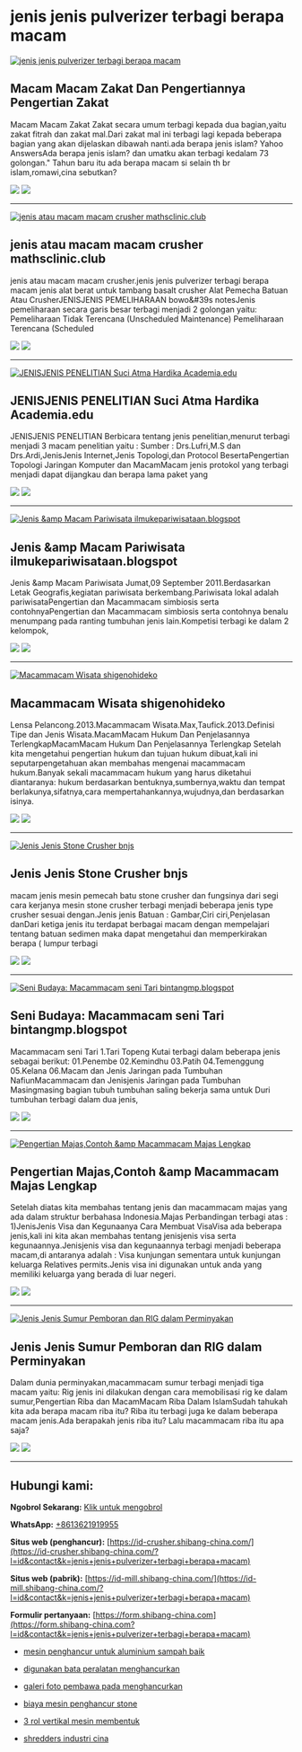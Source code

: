 # jenis jenis pulverizer terbagi berapa macam

<a href="https://swt.shibang-china.com/?l=id&img&k=jenis+jenis+pulverizer+terbagi+berapa+macam" target="_blank">![jenis jenis pulverizer terbagi berapa macam](http://static.shibang-china.com/all-800x300/231.jpg)</a>

## Macam Macam Zakat Dan Pengertiannya Pengertian Zakat
Macam Macam Zakat Zakat secara umum terbagi kepada dua bagian,yaitu zakat fitrah dan zakat mal.Dari zakat mal ini terbagi lagi kepada beberapa bagian yang akan dijelaskan dibawah nanti.ada berapa jenis islam? Yahoo AnswersAda berapa jenis islam? dan umatku akan terbagi kedalam 73 golongan." Tahun baru itu ada berapa macam si selain th br islam,romawi,cina sebutkan?


<a href="https://whatsapp.shibangsoft.com/WhatsApp.php" target="_blank" title="WhatsApp">![](http://static.shibang-china.com/icon/whatsapp.png)</a> <a href="https://swt.shibang-china.com/?l=id&icon&k=jenis+jenis+pulverizer+terbagi+berapa+macam" target="_blank">![](http://static.shibang-china.com/icon/chat-id.png)</a>

---

<a href="https://swt.shibang-china.com/?l=id&img&k=jenis+jenis+pulverizer+terbagi+berapa+macam" target="_blank">![jenis atau macam macam crusher mathsclinic.club](http://static.shibang-china.com/all-800x300/261.jpg)</a>

## jenis atau macam macam crusher mathsclinic.club
jenis atau macam macam crusher.jenis jenis pulverizer terbagi berapa macam jenis alat berat untuk tambang basalt crusher Alat Pemecha Batuan Atau CrusherJENISJENIS PEMELIHARAAN bowo&#39s notesJenis pemeliharaan secara garis besar terbagi menjadi 2 golongan yaitu: Pemeliharaan Tidak Terencana (Unscheduled Maintenance) Pemeliharaan Terencana (Scheduled


<a href="https://whatsapp.shibangsoft.com/WhatsApp.php" target="_blank" title="WhatsApp">![](http://static.shibang-china.com/icon/whatsapp.png)</a> <a href="https://swt.shibang-china.com/?l=id&icon&k=jenis+jenis+pulverizer+terbagi+berapa+macam" target="_blank">![](http://static.shibang-china.com/icon/chat-id.png)</a>

---

<a href="https://swt.shibang-china.com/?l=id&img&k=jenis+jenis+pulverizer+terbagi+berapa+macam" target="_blank">![JENISJENIS PENELITIAN Suci Atma Hardika Academia.edu](http://static.shibang-china.com/all-800x300/684.jpg)</a>

## JENISJENIS PENELITIAN Suci Atma Hardika Academia.edu
JENISJENIS PENELITIAN Berbicara tentang jenis penelitian,menurut terbagi menjadi 3 macam penelitian yaitu : Sumber : Drs.Lufri,M.S dan Drs.Ardi,JenisJenis Internet,Jenis Topologi,dan Protocol BesertaPengertian Topologi Jaringan Komputer dan MacamMacam jenis protokol yang terbagi menjadi dapat dijangkau dan berapa lama paket yang


<a href="https://whatsapp.shibangsoft.com/WhatsApp.php" target="_blank" title="WhatsApp">![](http://static.shibang-china.com/icon/whatsapp.png)</a> <a href="https://swt.shibang-china.com/?l=id&icon&k=jenis+jenis+pulverizer+terbagi+berapa+macam" target="_blank">![](http://static.shibang-china.com/icon/chat-id.png)</a>

---

<a href="https://swt.shibang-china.com/?l=id&img&k=jenis+jenis+pulverizer+terbagi+berapa+macam" target="_blank">![Jenis &amp Macam Pariwisata ilmukepariwisataan.blogspot](http://static.shibang-china.com/all-800x300/685.jpg)</a>

## Jenis &amp Macam Pariwisata ilmukepariwisataan.blogspot
Jenis &amp Macam Pariwisata Jumat,09 September 2011.Berdasarkan Letak Geografis,kegiatan pariwisata berkembang.Pariwisata lokal adalah pariwisataPengertian dan Macammacam simbiosis serta contohnyaPengertian dan Macammacam simbiosis serta contohnya benalu menumpang pada ranting tumbuhan jenis lain.Kompetisi terbagi ke dalam 2 kelompok,


<a href="https://whatsapp.shibangsoft.com/WhatsApp.php" target="_blank" title="WhatsApp">![](http://static.shibang-china.com/icon/whatsapp.png)</a> <a href="https://swt.shibang-china.com/?l=id&icon&k=jenis+jenis+pulverizer+terbagi+berapa+macam" target="_blank">![](http://static.shibang-china.com/icon/chat-id.png)</a>

---

<a href="https://swt.shibang-china.com/?l=id&img&k=jenis+jenis+pulverizer+terbagi+berapa+macam" target="_blank">![Macammacam Wisata shigenohideko](http://static.shibang-china.com/all-800x300/859.jpg)</a>

## Macammacam Wisata shigenohideko
Lensa Pelancong.2013.Macammacam Wisata.Max,Taufick.2013.Definisi Tipe dan Jenis Wisata.MacamMacam Hukum Dan Penjelasannya TerlengkapMacamMacam Hukum Dan Penjelasannya Terlengkap Setelah kita mengetahui pengertian hukum dan tujuan hukum dibuat,kali ini seputarpengetahuan akan membahas mengenai macammacam hukum.Banyak sekali macammacam hukum yang harus diketahui diantaranya: hukum berdasarkan bentuknya,sumbernya,waktu dan tempat berlakunya,sifatnya,cara mempertahankannya,wujudnya,dan berdasarkan isinya.


<a href="https://whatsapp.shibangsoft.com/WhatsApp.php" target="_blank" title="WhatsApp">![](http://static.shibang-china.com/icon/whatsapp.png)</a> <a href="https://swt.shibang-china.com/?l=id&icon&k=jenis+jenis+pulverizer+terbagi+berapa+macam" target="_blank">![](http://static.shibang-china.com/icon/chat-id.png)</a>

---

<a href="https://swt.shibang-china.com/?l=id&img&k=jenis+jenis+pulverizer+terbagi+berapa+macam" target="_blank">![Jenis Jenis Stone Crusher bnjs](http://static.shibang-china.com/all-800x300/247.jpg)</a>

## Jenis Jenis Stone Crusher bnjs
macam jenis mesin pemecah batu stone crusher dan fungsinya dari segi cara kerjanya mesin stone crusher terbagi menjadi beberapa jenis type crusher sesuai dengan.Jenis jenis Batuan : Gambar,Ciri ciri,Penjelasan danDari ketiga jenis itu terdapat berbagai macam dengan mempelajari tentang batuan sedimen maka dapat mengetahui dan memperkirakan berapa ( lumpur terbagi


<a href="https://whatsapp.shibangsoft.com/WhatsApp.php" target="_blank" title="WhatsApp">![](http://static.shibang-china.com/icon/whatsapp.png)</a> <a href="https://swt.shibang-china.com/?l=id&icon&k=jenis+jenis+pulverizer+terbagi+berapa+macam" target="_blank">![](http://static.shibang-china.com/icon/chat-id.png)</a>

---

<a href="https://swt.shibang-china.com/?l=id&img&k=jenis+jenis+pulverizer+terbagi+berapa+macam" target="_blank">![Seni Budaya: Macammacam seni Tari bintangmp.blogspot](http://static.shibang-china.com/all-800x300/1018.jpg)</a>

## Seni Budaya: Macammacam seni Tari bintangmp.blogspot
Macammacam seni Tari 1.Tari Topeng Kutai terbagi dalam beberapa jenis sebagai berikut: 01.Penembe 02.Kemindhu 03.Patih 04.Temenggung 05.Kelana 06.Macam dan Jenis Jaringan pada Tumbuhan NafiunMacammacam dan Jenisjenis Jaringan pada Tumbuhan Masingmasing bagian tubuh tumbuhan saling bekerja sama untuk Duri tumbuhan terbagi dalam dua jenis,


<a href="https://whatsapp.shibangsoft.com/WhatsApp.php" target="_blank" title="WhatsApp">![](http://static.shibang-china.com/icon/whatsapp.png)</a> <a href="https://swt.shibang-china.com/?l=id&icon&k=jenis+jenis+pulverizer+terbagi+berapa+macam" target="_blank">![](http://static.shibang-china.com/icon/chat-id.png)</a>

---

<a href="https://swt.shibang-china.com/?l=id&img&k=jenis+jenis+pulverizer+terbagi+berapa+macam" target="_blank">![Pengertian Majas,Contoh &amp Macammacam Majas Lengkap](http://static.shibang-china.com/all-800x300/992.jpg)</a>

## Pengertian Majas,Contoh &amp Macammacam Majas Lengkap
Setelah diatas kita membahas tentang jenis dan macammacam majas yang ada dalam struktur berbahasa Indonesia.Majas Perbandingan terbagi atas : 1)JenisJenis Visa dan Kegunaanya Cara Membuat VisaVisa ada beberapa jenis,kali ini kita akan membahas tentang jenisjenis visa serta kegunaannya.Jenisjenis visa dan kegunaannya terbagi menjadi beberapa macam,di antaranya adalah : Visa kunjungan sementara untuk kunjungan keluarga Relatives permits.Jenis visa ini digunakan untuk anda yang memiliki keluarga yang berada di luar negeri.


<a href="https://whatsapp.shibangsoft.com/WhatsApp.php" target="_blank" title="WhatsApp">![](http://static.shibang-china.com/icon/whatsapp.png)</a> <a href="https://swt.shibang-china.com/?l=id&icon&k=jenis+jenis+pulverizer+terbagi+berapa+macam" target="_blank">![](http://static.shibang-china.com/icon/chat-id.png)</a>

---

<a href="https://swt.shibang-china.com/?l=id&img&k=jenis+jenis+pulverizer+terbagi+berapa+macam" target="_blank">![Jenis Jenis Sumur Pemboran dan RIG dalam Perminyakan](http://static.shibang-china.com/all-800x300/1392.jpg)</a>

## Jenis Jenis Sumur Pemboran dan RIG dalam Perminyakan
Dalam dunia perminyakan,macammacam sumur terbagi menjadi tiga macam yaitu: Rig jenis ini dilakukan dengan cara memobilisasi rig ke dalam sumur,Pengertian Riba dan MacamMacam Riba Dalam IslamSudah tahukah kita ada berapa macam riba itu? Riba itu terbagi juga ke dalam beberapa macam jenis.Ada berapakah jenis riba itu? Lalu macammacam riba itu apa saja?


<a href="https://whatsapp.shibangsoft.com/WhatsApp.php" target="_blank" title="WhatsApp">![](http://static.shibang-china.com/icon/whatsapp.png)</a> <a href="https://swt.shibang-china.com/?l=id&icon&k=jenis+jenis+pulverizer+terbagi+berapa+macam" target="_blank">![](http://static.shibang-china.com/icon/chat-id.png)</a>

---
## Hubungi kami:

**Ngobrol Sekarang:** [Klik untuk mengobrol](https://swt.shibang-china.com?l=id&contact&k=jenis+jenis+pulverizer+terbagi+berapa+macam)

**WhatsApp:**  [+8613621919955](https://whatsapp.shibangsoft.com/WhatsApp.php)

**Situs web (penghancur):** [https://id-crusher.shibang-china.com/](https://id-crusher.shibang-china.com/?l=id&contact&k=jenis+jenis+pulverizer+terbagi+berapa+macam)

**Situs web (pabrik):** [https://id-mill.shibang-china.com/](https://id-mill.shibang-china.com/?l=id&contact&k=jenis+jenis+pulverizer+terbagi+berapa+macam)

**Formulir pertanyaan:** [https://form.shibang-china.com](https://form.shibang-china.com?l=id&contact&k=jenis+jenis+pulverizer+terbagi+berapa+macam)

* [mesin penghancur untuk aluminium sampah baik](../35/mesin%20penghancur%20untuk%20aluminium%20sampah%20baik.md)

* [digunakan bata peralatan menghancurkan](../40/digunakan%20bata%20peralatan%20menghancurkan.md)

* [galeri foto pembawa pada menghancurkan](../34/galeri%20foto%20pembawa%20pada%20menghancurkan.md)

* [biaya mesin penghancur stone](../39/biaya%20mesin%20penghancur%20stone.md)

* [3 rol vertikal mesin membentuk](../38/3%20rol%20vertikal%20mesin%20membentuk.md)

* [shredders industri cina](../33/shredders%20industri%20cina.md)